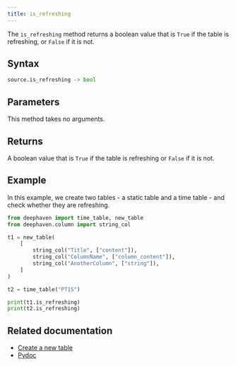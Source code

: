 ```yaml
---
title: is_refreshing
---
```


The `is_refreshing` method returns a boolean value that is `True` if the table is refreshing, or `False` if it is not.

## Syntax

```python syntax
source.is_refreshing -> bool
```

## Parameters

This method takes no arguments.

## Returns

A boolean value that is `True` if the table is refreshing or `False` if it is not.

## Example

In this example, we create two tables - a static table and a time table - and check whether they are refreshing.

```python order=:log
from deephaven import time_table, new_table
from deephaven.column import string_col

t1 = new_table(
    [
        string_col("Title", ["content"]),
        string_col("ColumnName", ["column_content"]),
        string_col("AnotherColumn", ["string"]),
    ]
)

t2 = time_table("PT1S")

print(t1.is_refreshing)
print(t2.is_refreshing)
```

## Related documentation

- [Create a new table](../../../how-to-guides/new-and-empty-table.md#new_table)
- [Pydoc](/core/pydoc/code/deephaven.table.html#deephaven.table.Table.is_refreshing)
